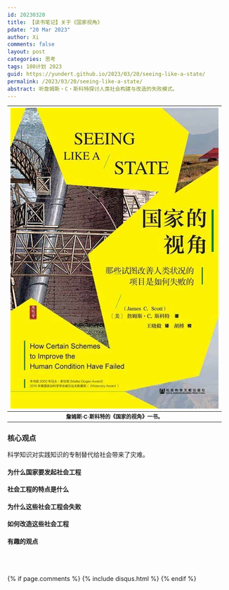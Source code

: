```yaml
---
id: 20230320
title: 【读书笔记】关于《国家视角》
pdate: "20 Mar 2023"
author: Xi
comments: false
layout: post
categories: 思考
tags: 180计划 2023
guid: https://yundert.github.io/2023/03/20/seeing-like-a-state/
permalink: /2023/03/20/seeing-like-a-state/
abstract: 听詹姆斯・C・斯科特探讨人类社会构建与改造的失败模式。
---
```


| ![front image](/images/20230320-pic1.jpeg) |
|:--:|
| <b style="font-size:12px"> 詹姆斯·C·斯科特的《国家的视角》一书。 </b>|


### 核心观点

科学知识对实践知识的专制替代给社会带来了灾难。


#### 为什么国家要发起社会工程


#### 社会工程的特点是什么


#### 为什么这些社会工程会失败


#### 如何改造这些社会工程


#### 有趣的观点



<br><br>




<script>
(function(){
        var elems = document.getElementsByClassName("view");
        elems[elems.length-1].remove();})();
</script>
{% if page.comments %}
    {% include disqus.html %}
{% endif %}